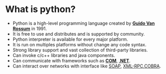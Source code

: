 # What is python?
- Python is a high-level programming language created by [**Guido Van Rossum**](topics.md#Guido_Van_Rossum) in 1991.
- It is free to use and distributes and is supported by community.
- Python interpreter is available for every major platform.
- It is run on multiples platforms without change any code syntax.
- Strong library support and vast collection of third-party libraries.
- Can invoke c/c++ libraries and java components.
- Can communicate with frameworks such as [**COM**](topics.md#COM), [.**NET**](topics.md#.NET).
- Can interact over networks with interface like [SOAP](), [XML-RPC](),[COBRA]().
